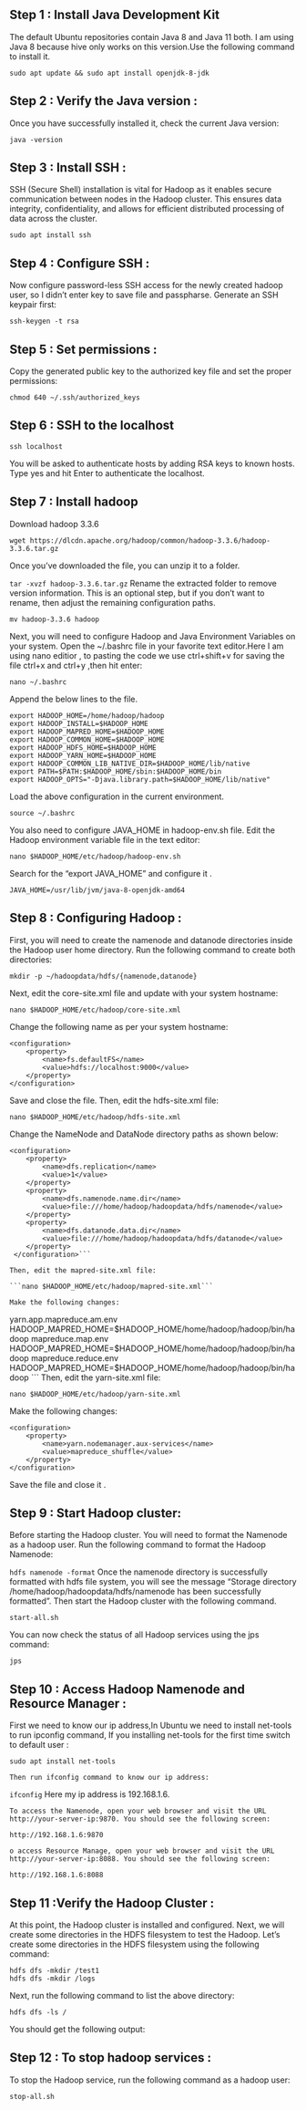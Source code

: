 ## Step 1 : Install Java Development Kit

The default Ubuntu repositories contain Java 8 and Java 11 both. I am using Java 8 because hive only works on this version.Use the following command to install it.

```sudo apt update && sudo apt install openjdk-8-jdk```

## Step 2 : Verify the Java version :

Once you have successfully installed it, check the current Java version:

```java -version```

## Step 3 : Install SSH :

SSH (Secure Shell) installation is vital for Hadoop as it enables secure communication between nodes in the Hadoop cluster. This ensures data integrity, confidentiality, and allows for efficient distributed processing of data across the cluster.

```sudo apt install ssh```

## Step 4 : Configure SSH :

Now configure password-less SSH access for the newly created hadoop user, so I didn’t enter key to save file and passpharse. Generate an SSH keypair first:

```ssh-keygen -t rsa```

## Step 5 : Set permissions :

Copy the generated public key to the authorized key file and set the proper permissions:

```cat ~/.ssh/id_rsa.pub >> ~/.ssh/authorized_keys   
chmod 640 ~/.ssh/authorized_keys
```

## Step 6 : SSH to the localhost

```ssh localhost```

You will be asked to authenticate hosts by adding RSA keys to known hosts. Type yes and hit Enter to authenticate the localhost.

## Step 7 : Install hadoop
Download hadoop 3.3.6

```
wget https://dlcdn.apache.org/hadoop/common/hadoop-3.3.6/hadoop-3.3.6.tar.gz
```

Once you’ve downloaded the file, you can unzip it to a folder.

```tar -xvzf hadoop-3.3.6.tar.gz```
Rename the extracted folder to remove version information. This is an optional step, but if you don’t want to rename, then adjust the remaining configuration paths.

```mv hadoop-3.3.6 hadoop```

Next, you will need to configure Hadoop and Java Environment Variables on your system. Open the ~/.bashrc file in your favorite text editor.Here I am using nano editior , to pasting the code we use ctrl+shift+v for saving the file ctrl+x and ctrl+y ,then hit enter:

```nano ~/.bashrc```

Append the below lines to the file.

```export JAVA_HOME=/usr/lib/jvm/java-8-openjdk-amd64
export HADOOP_HOME=/home/hadoop/hadoop
export HADOOP_INSTALL=$HADOOP_HOME
export HADOOP_MAPRED_HOME=$HADOOP_HOME
export HADOOP_COMMON_HOME=$HADOOP_HOME
export HADOOP_HDFS_HOME=$HADOOP_HOME
export HADOOP_YARN_HOME=$HADOOP_HOME
export HADOOP_COMMON_LIB_NATIVE_DIR=$HADOOP_HOME/lib/native
export PATH=$PATH:$HADOOP_HOME/sbin:$HADOOP_HOME/bin
export HADOOP_OPTS="-Djava.library.path=$HADOOP_HOME/lib/native"
```

Load the above configuration in the current environment.

```source ~/.bashrc```

You also need to configure JAVA_HOME in hadoop-env.sh file. Edit the Hadoop environment variable file in the text editor:

```nano $HADOOP_HOME/etc/hadoop/hadoop-env.sh```

Search for the “export JAVA_HOME” and configure it .

```JAVA_HOME=/usr/lib/jvm/java-8-openjdk-amd64```

## Step 8 : Configuring Hadoop :
First, you will need to create the namenode and datanode directories inside the Hadoop user home directory. Run the following command to create both directories:

```cd hadoop/
mkdir -p ~/hadoopdata/hdfs/{namenode,datanode}
```
Next, edit the core-site.xml file and update with your system hostname:

```nano $HADOOP_HOME/etc/hadoop/core-site.xml```

Change the following name as per your system hostname:

```
<configuration>
    <property>
        <name>fs.defaultFS</name>
        <value>hdfs://localhost:9000</value>
    </property>
</configuration>
```

Save and close the file.
Then, edit the hdfs-site.xml file:

```
nano $HADOOP_HOME/etc/hadoop/hdfs-site.xml
```

Change the NameNode and DataNode directory paths as shown below:

```
<configuration>
    <property>
        <name>dfs.replication</name>
        <value>1</value>
    </property>
    <property>
        <name>dfs.namenode.name.dir</name>
        <value>file:///home/hadoop/hadoopdata/hdfs/namenode</value>
    </property>
    <property>
        <name>dfs.datanode.data.dir</name>
        <value>file:///home/hadoop/hadoopdata/hdfs/datanode</value>
    </property>
 </configuration>```

Then, edit the mapred-site.xml file:

```nano $HADOOP_HOME/etc/hadoop/mapred-site.xml```

Make the following changes:
```
<configuration>
   <property>
      <name>yarn.app.mapreduce.am.env</name>
      <value>HADOOP_MAPRED_HOME=$HADOOP_HOME/home/hadoop/hadoop/bin/hadoop</value>
   </property>
   <property>
      <name>mapreduce.map.env</name>
      <value>HADOOP_MAPRED_HOME=$HADOOP_HOME/home/hadoop/hadoop/bin/hadoop</value>
   </property>
   <property>
      <name>mapreduce.reduce.env</name>
      <value>HADOOP_MAPRED_HOME=$HADOOP_HOME/home/hadoop/hadoop/bin/hadoop</value>
   </property>
</configuration>
```
Then, edit the yarn-site.xml file:

```
nano $HADOOP_HOME/etc/hadoop/yarn-site.xml
```
Make the following changes:
```
<configuration>
    <property>
        <name>yarn.nodemanager.aux-services</name>
        <value>mapreduce_shuffle</value>
    </property>
</configuration>
```

Save the file and close it .

## Step 9 : Start Hadoop cluster:
Before starting the Hadoop cluster. You will need to format the Namenode as a hadoop user.
Run the following command to format the Hadoop Namenode:

```hdfs namenode -format```
Once the namenode directory is successfully formatted with hdfs file system, you will see the message “Storage directory /home/hadoop/hadoopdata/hdfs/namenode has been successfully formatted”.
Then start the Hadoop cluster with the following command.

```start-all.sh```

You can now check the status of all Hadoop services using the jps command:

```jps```

## Step 10 : Access Hadoop Namenode and Resource Manager :
First we need to know our ip address,In Ubuntu we need to install net-tools to run ipconfig command, If you installing net-tools for the first time switch to default user :

```sudo apt install net-tools```

    Then run ifconfig command to know our ip address:

```ifconfig```
Here my ip address is 192.168.1.6.

    To access the Namenode, open your web browser and visit the URL http://your-server-ip:9870. You should see the following screen:

```http://192.168.1.6:9870```

    o access Resource Manage, open your web browser and visit the URL http://your-server-ip:8088. You should see the following screen:

```http://192.168.1.6:8088```

## Step 11 :Verify the Hadoop Cluster :

At this point, the Hadoop cluster is installed and configured. Next, we will create some directories in the HDFS filesystem to test the Hadoop.
Let’s create some directories in the HDFS filesystem using the following command:

```
hdfs dfs -mkdir /test1
hdfs dfs -mkdir /logs
```
Next, run the following command to list the above directory:

```
hdfs dfs -ls /
```

You should get the following output:

## Step 12 : To stop hadoop services :

To stop the Hadoop service, run the following command as a hadoop user:

```stop-all.sh```
